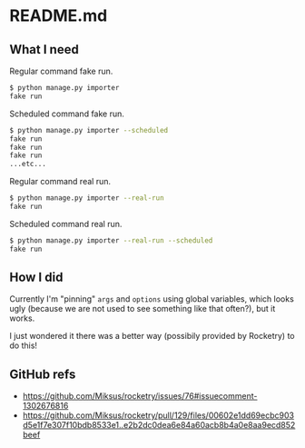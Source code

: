 # README.md

## What I need

Regular command fake run.

```bash
$ python manage.py importer
fake run
```

Scheduled command fake run.

```bash
$ python manage.py importer --scheduled
fake run
fake run
fake run
...etc...
```

Regular command real run.

```bash
$ python manage.py importer --real-run
fake run
```

Scheduled command real run.

```bash
$ python manage.py importer --real-run --scheduled
fake run
```

## How I did

Currently I'm "pinning" `args` and `options` using global variables, which looks
ugly (because we are not used to see something like that often?), but it works.

I just wondered it there was a better way (possibily provided by Rocketry) to do
this!

## GitHub refs

- <https://github.com/Miksus/rocketry/issues/76#issuecomment-1302676816>
- <https://github.com/Miksus/rocketry/pull/129/files/00602e1dd69ecbc903d5e1f7e307f10bdb8533e1..e2b2dc0dea6e84a60acb8b4a0e8aa9ecd852beef>
